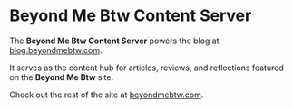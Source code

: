 # Beyond Me Btw Content Server  

The **Beyond Me Btw Content Server** powers the blog at [blog.beyondmebtw.com](https://blog.beyondmebtw.com).  

It serves as the content hub for articles, reviews, and reflections featured on the **Beyond Me Btw** site.  

Check out the rest of the site at [beyondmebtw.com](https://beyondmebtw.com).  

